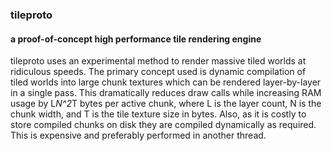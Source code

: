 ### tileproto
#### a proof-of-concept high performance tile rendering engine
tileproto uses an experimental method to render massive tiled worlds at ridiculous speeds.
The primary concept used is dynamic compilation of tiled worlds into large chunk textures which can be rendered layer-by-layer in a single pass.
This dramatically reduces draw calls while increasing RAM usage by L*N^2*T bytes per active chunk, where L is the layer count, N is the chunk width, and T is the tile texture size in bytes.
Also, as it is costly to store compiled chunks on disk they are compiled dynamically as required. This is expensive and preferably performed in another thread.
